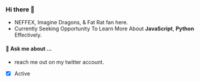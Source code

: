 ### Hi there 👋
- NEFFEX, Imagine Dragons, & Fat Rat fan here.
- Currently Seeking Opportunity To Learn More About **JavaScript**, **Python** Effectively.

#### 💬 Ask me about ...
 - reach me out on my twitter account.

- [X] Active

<!--
**hloveranes/hloveranes** is a ✨ _special_ ✨ repository because its `README.md` (this file) appears on your GitHub profile.

Here are some ideas to get you started:

- 🔭 I’m currently working on ...
- 🌱 I’m currently learning ...
- 👯 I’m looking to collaborate on ...
- 🤔 I’m looking for help with ...
- 💬 Ask me about ...
- 📫 How to reach me: ...
- 😄 Pronouns: ...
- ⚡ Fun fact: ...
-->
